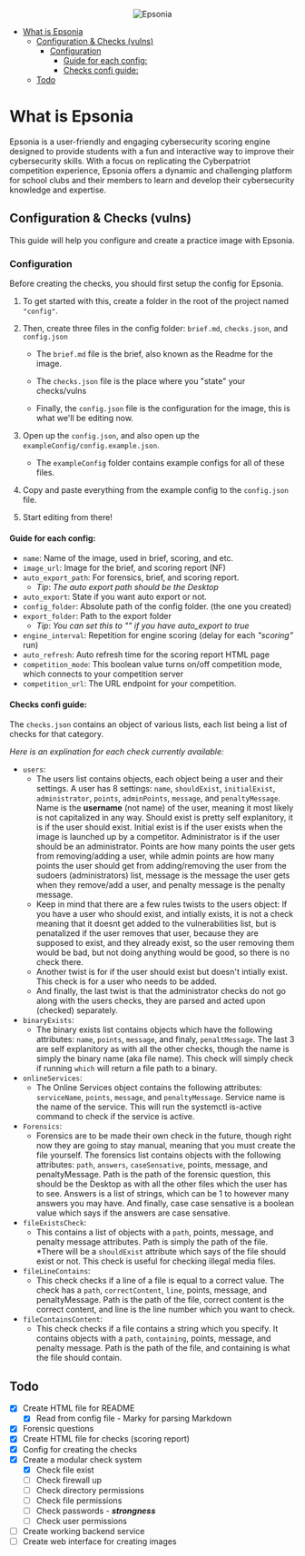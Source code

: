 <p align="center">
   <img alt="Epsonia" src="https://raw.githubusercontent.com/maytees/epsonia/10d9ef716c69eaf93fb349c390c84c0193782407/LongBanner.svg" />
</p>

- [What is Epsonia](#what-is-epsonia)
  - [Configuration \& Checks (vulns)](#configuration--checks-vulns)
    - [Configuration](#configuration)
      - [Guide for each config:](#guide-for-each-config)
      - [Checks confi guide:](#checks-confi-guide)
  - [Todo](#todo)

# What is Epsonia

Epsonia is a user-friendly and engaging cybersecurity scoring engine designed to provide students with a fun and interactive way to improve their cybersecurity skills. With a focus on replicating the Cyberpatriot competition experience, Epsonia offers a dynamic and challenging platform for school clubs and their members to learn and develop their cybersecurity knowledge and expertise.

## Configuration & Checks (vulns)

This guide will help you configure and create a practice image with Epsonia.

### Configuration

Before creating the checks, you should first setup the config for Epsonia.

1. To get started with this, create a folder in the root of the project named
   `"config"`.
2. Then, create three files in the config folder: `brief.md`, `checks.json`, and
   `config.json`
   - The `brief.md` file is the brief, also known as the Readme for the image.

   - The `checks.json` file is the place where you "state" your checks/vulns
   - Finally, the `config.json` file is the configuration for the image, this is
     what we'll be editing now.

3. Open up the `config.json`, and also open up the
   `exampleConfig/config.example.json`.

   - The `exampleConfig` folder contains example configs for all of these files.

4. Copy and paste everything from the example config to the `config.json` file.
5. Start editing from there!

#### Guide for each config:

- `name`: Name of the image, used in brief, scoring, and etc.
- `image_url`: Image for the brief, and scoring report (NF)
- `auto_export_path`: For forensics, brief, and scoring report.
  - _Tip_: _The auto export path should be the Desktop_
- `auto_export`: State if you want auto export or not.
- `config_folder`: Absolute path of the config folder. (the one you created)
- `export_folder`: Path to the export folder
  - _Tip_: _You can set this to "" if you have auto_export to true_
- `engine_interval`: Repetition for engine scoring (delay for each _"scoring"_
  run)
- `auto_refresh`: Auto refresh time for the scoring report HTML page
- `competition_mode`: This boolean value turns on/off competition mode, which
  connects to your competition server
- `competition_url`: The URL endpoint for your competition.

#### Checks confi guide:

The `checks.json` contains an object of various lists, each list being a list of
checks for that category.

_Here is an explination for each check currently available:_

- `users`:
  - The users list contains objects, each object being a user and their
    settings. A user has 8 settings: `name`, `shouldExist`, `initialExist`,
    `administrator`, `points`, `adminPoints`, `message`, and `penaltyMessage`.
    Name is the **username** (not name) of the user, meaning it most likely is
    not capitalized in any way. Should exist is pretty self explanitory, it is
    if the user should exist. Initial exist is if the user exists when the image
    is launched up by a competitor. Administrator is if the user should be an
    administrator. Points are how many points the user gets from removing/adding
    a user, while admin points are how many points the user should get from
    adding/removing the user from the sudoers (administrators) list, message is
    the message the user gets when they remove/add a user, and penalty message
    is the penalty message.
  - Keep in mind that there are a few rules twists to the users object: If you
    have a user who should exist, and intially exists, it is not a check meaning
    that it doesnt get added to the vulnerabilities list, but is penatalized if
    the user removes that user, because they are supposed to exist, and they
    already exist, so the user removing them would be bad, but not doing
    anything would be good, so there is no check there.
  - Another twist is for if the user should exist but doesn't intially exist.
    This check is for a user who needs to be added.
  - And finally, the last twist is that the administrator checks do not go along
    with the users checks, they are parsed and acted upon (checked) separately.
- `binaryExists`:
  - The binary exists list contains objects which have the following attributes:
    `name`, `points`, `message`, and finaly, `penaltMessage`. The last 3 are
    self explanitory as with all the other checks, though the name is simply the
    binary name (aka file name). This check will simply check if running `which`
    will return a file path to a binary.
- `onlineServices`:
  - The Online Services object contains the following attributes: `serviceName`,
    `points`, `message`, and `penaltyMessage`. Service name is the name of the
    service. This will run the systemctl is-active command to check if the
    service is active.
- `Forensics`:
  - Forensics are to be made their own check in the future, though right now
    they are going to stay manual, meaning that you must create the file
    yourself. The forensics list contains objects with the following attributes:
    `path`, `answers`, `caseSensative`, points, message, and penaltyMessage.
    Path is the path of the forensic question, this should be the Desktop as
    with all the other files which the user has to see. Answers is a list of
    strings, which can be 1 to however many answers you may have. And finally,
    case case sensative is a boolean value which says if the answers are case
    sensative.
- `fileExistsCheck`:
  - This contains a list of objects with a `path`, points, message, and penalty
    message attributes. Path is simply the path of the file. *There will be a
    `shouldExist` attribute which says of the file should exist or not. This
    check is useful for checking illegal media files.
- `fileLineContains`:
  - This check checks if a line of a file is equal to a correct value. The check
    has a `path`, `correctContent`, `line`, points, message, and penaltyMessage.
    Path is the path of the file, correct content is the correct content, and
    line is the line number which you want to check.
- `fileContainsContent`:
  - This check checks if a file contains a string which you specify. It contains
    objects with a `path`, `containing`, points, message, and penalty message.
    Path is the path of the file, and containing is what the file should
    contain.

## Todo

- [x] Create HTML file for README
  - [x] Read from config file - Marky for parsing Markdown
- [x] Forensic questions
- [x] Create HTML file for checks (scoring report)
- [x] Config for creating the checks
- [x] Create a modular check system
  - [x] Check file exist
  - [ ] Check firewall up
  - [ ] Check directory permissions
  - [ ] Check file permissions
  - [ ] Check passwords - _**strongness**_
  - [ ] Check user permissions
- [ ] Create working backend service
- [ ] Create web interface for creating images

